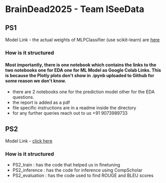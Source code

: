 # BrainDead2025 - Team ISeeData

## PS1
Model Link - the actual weights of MLPClassifier (use scikit-learn) are [here](https://github.com/sortira/BrainDead2025/blob/main/PS1/fine_tuned_MLP_model.sav)
### How is it structured

#### Most importantly, there is one notebook which contains the links to the two notebooks one for EDA one for ML Model as Google Colab Links. This is because the Plotly plots don't show in .ipynb uploaded to Github for some reason we don't know.

- there are 2 notebooks one for the prediction model other for the EDA questions.
- the report is added as a pdf
- file specific instructions are in a readme inside the directory
- for any further queries reach out to us +91 9073989733


## PS2
Model Link - [click here](https://huggingface.co/deeponh/revel_2)
### How is it structured
- PS2_train : has the code that helped us in finetuning
- PS2_inference : has the code for inference using CompScholar
- PS2_evaluation : has the code used to find ROUGE and BLEU scores

